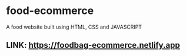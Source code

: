 # food-ecommerce

A food website built using HTML, CSS and JAVASCRIPT

LINK: https://foodbag-ecommerce.netlify.app
---
